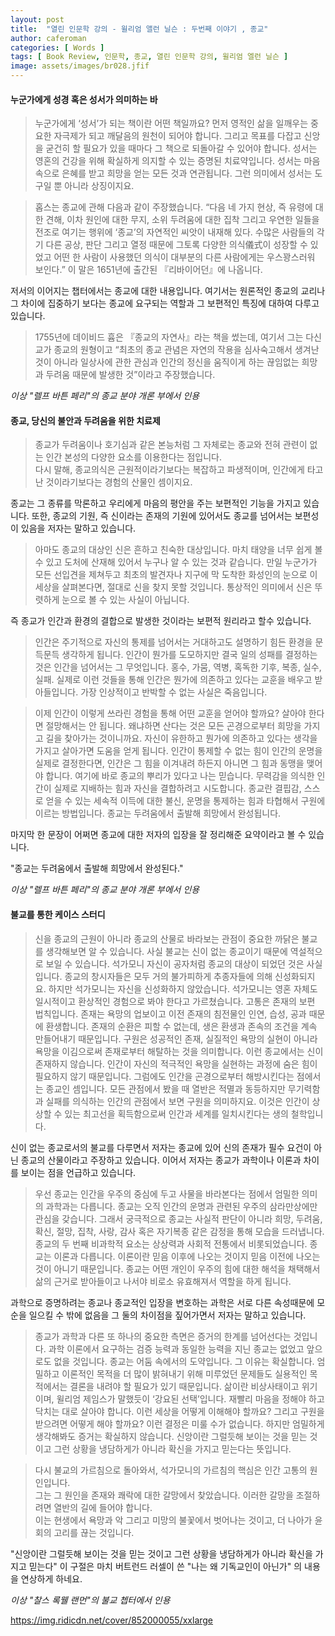 ```yaml
---
layout: post
title:  "열린 인문학 강의 - 윌리엄 앨런 닐슨 : 두번째 이야기 , 종교"
author: caferoman
categories: [ Words ]
tags: [ Book Review, 인문학, 종교, 열린 인문학 강의, 윌리엄 엘런 닐슨 ]
image: assets/images/br028.jfif
---
```

#### 누군가에게 성경 혹은 성서가 의미하는 바
> 누군가에게 ‘성서’가 되는 책이란 어떤 책일까요? 먼저 영적인 삶을 일깨우는 중요한 자극제가 되고 깨달음의 원천이 되어야 합니다. 그리고 목표를 다잡고 신앙을 굳건히 할 필요가 있을 때마다 그 책으로 되돌아갈 수 있어야 합니다. 성서는 영혼의 건강을 위해 확실하게 의지할 수 있는 증명된 치료약입니다. 성서는 마음속으로 은혜를 받고 희망을 얻는 모든 것과 연관됩니다. 그런 의미에서 성서는 도구일 뿐 아니라 상징이지요.

> 홉스는 종교에 관해 다음과 같이 주장했습니다. “다음 네 가지 현상, 즉 유령에 대한 견해, 이차 원인에 대한 무지, 소위 두려움에 대한 집착 그리고 우연한 일들을 전조로 여기는 행위에 ‘종교’의 자연적인 씨앗이 내재해 있다. 수많은 사람들의 각기 다른 공상, 판단 그리고 열정 때문에 그토록 다양한 의식儀式이 성장할 수 있었고 어떤 한 사람이 사용했던 의식이 대부분의 다른 사람에게는 우스꽝스러워 보인다.” 이 말은 1651년에 출간된 『리바이어던』에 나옵니다.

저서의 이어지는 챕터에서는 종교에 대한 내용입니다. 여기서는 원론적인 종교의 교리나 그 차이에 집중하기 보다는 종교에 요구되는 역할과 그 보편적인 특징에 대하여 다루고 있습니다.
> 1755년에 데이비드 흄은 『종교의 자연사』라는 책을 썼는데, 여기서 그는 다신교가 종교의 원형이고 “최초의 종교 관념은 자연의 작용을 심사숙고해서 생겨난 것이 아니라 일상사에 관한 관심과 인간의 정신을 움직이게 하는 끊임없는 희망과 두려움 때문에 발생한 것”이라고 주장했습니다.   

*이상 "렐프 바튼 페리"의 종교 분야 개론 부에서 인용*

#### 종교, 당신의 불안과 두려움을 위한 치료제

> 종교가 두려움이나 호기심과 같은 본능처럼 그 자체로는 종교와 전혀 관련이 없는 인간 본성의 다양한 요소를 이용한다는 점입니다.   
다시 말해, 종교의식은 근원적이라기보다는 복잡하고 파생적이며, 인간에게 타고난 것이라기보다는 경험의 산물인 셈이지요.

종교는 그 종류를 막론하고 우리에게 마음의 평안을 주는 보편적인 기능을 가지고 있습니다.
또한, 종교의 기원, 즉 신이라는 존재의 기원에 있어서도 종교를 넘어서는 보편성이 있음을 저자는 말하고 있습니다.

> 아마도 종교의 대상인 신은 흔하고 친숙한 대상입니다. 마치 태양을 너무 쉽게 볼 수 있고 도처에 산재해 있어서 누구나 알 수 있는 것과 같습니다. 만일 누군가가 모든 선입견을 제쳐두고 최초의 발견자나 지구에 막 도착한 화성인의 눈으로 이 세상을 살펴본다면, 절대로 신을 찾지 못할 것입니다. 통상적인 의미에서 신은 뚜렷하게 눈으로 볼 수 있는 사실이 아닙니다.

즉 종교가 인간과 환경의 결합으로 발생한 것이라는 보편적 원리라고 할수 있습니다.

> 인간은 주기적으로 자신의 통제를 넘어서는 거대하고도 설명하기 힘든 환경을 문득문득 생각하게 됩니다. 인간이 뭔가를 도모하지만 결국 일의 성패를 결정하는 것은 인간을 넘어서는 그 무엇입니다. 홍수, 가뭄, 역병, 혹독한 기후, 복종, 실수, 실패. 실제로 이런 것들을 통해 인간은 뭔가에 의존하고 있다는 교훈을 배우고 받아들입니다. 가장 인상적이고 반박할 수 없는 사실은 죽음입니다.

> 이제 인간이 이렇게 쓰라린 경험을 통해 어떤 교훈을 얻어야 할까요? 살아야 한다면 절망해서는 안 됩니다. 왜냐하면 산다는 것은 모든 곤경으로부터 희망을 가지고 길을 찾아가는 것이니까요. 자신이 유한하고 뭔가에 의존하고 있다는 생각을 가지고 살아가면 도움을 얻게 됩니다. 인간이 통제할 수 없는 힘이 인간의 운명을 실제로 결정한다면, 인간은 그 힘을 이겨내려 하든지 아니면 그 힘과 동맹을 맺어야 합니다. 여기에 바로 종교의 뿌리가 있다고 나는 믿습니다. 무력감을 의식한 인간이 실제로 지배하는 힘과 자신을 결합하려고 시도합니다. 종교란 결핍감, 스스로 얻을 수 있는 세속적 이득에 대한 불신, 운명을 통제하는 힘과 타협해서 구원에 이르는 방법입니다. 종교는 두려움에서 출발해 희망에서 완성됩니다.

마지막 한 문장이 어쩌면 종교에 대한 저자의 입장을 잘 정리해준 요약이라고 볼 수 있습니다.

"종교는 두려움에서 출발해 희망에서 완성된다."

*이상 "렐프 바튼 페리"의 종교 분야 개론 부에서 인용*

#### 불교를 통한 케이스 스터디

> 신을 종교의 근원이 아니라 종교의 산물로 바라보는 관점이 중요한 까닭은 불교를 생각해보면 알 수 있습니다. 사실 불교는 신이 없는 종교이기 때문에 역설적으로 보일 수 있습니다. 석가모니 자신이 공자처럼 종교의 대상이 되었던 것은 사실입니다. 종교의 창시자들은 모두 거의 불가피하게 추종자들에 의해 신성화되지요. 하지만 석가모니는 자신을 신성화하지 않았습니다. 석가모니는 영혼 자체도 일시적이고 환상적인 경험으로 봐야 한다고 가르쳤습니다. 고통은 존재의 보편 법칙입니다. 존재는 욕망의 업보이고 이전 존재의 침전물인 인연, 습성, 공과 때문에 환생합니다. 존재의 순환은 피할 수 없는데, 생은 환생과 존속의 조건을 계속 만들어내기 때문입니다. 구원은 성공적인 존재, 실질적인 욕망의 실현이 아니라 욕망을 이김으로써 존재로부터 해탈하는 것을 의미합니다. 이런 종교에서는 신이 존재하지 않습니다. 인간이 자신의 적극적인 욕망을 실현하는 과정에 숨은 힘이 필요하지 않기 때문입니다. 그럼에도 인간을 곤경으로부터 해방시킨다는 점에서는 종교인 셈입니다. 모든 관점에서 봤을 때 열반은 적멸과 동등하지만 무기력함과 실패를 의식하는 인간의 관점에서 보면 구원을 의미하지요. 이것은 인간이 상상할 수 있는 최고선을 획득함으로써 인간과 세계를 일치시킨다는 생의 철학입니다.

신이 없는 종교로서의 불교를 다루면서 저자는 종교에 있어 신의 존재가 필수 요건이 아닌 종교의 산물이라고 주장하고 있습니다.
이어서 저자는 종교가 과학이나 이론과 차이를 보이는 점을 언급하고 있습니다.

> 우선 종교는 인간을 우주의 중심에 두고 사물을 바라본다는 점에서 엄밀한 의미의 과학과는 다릅니다. 종교는 오직 인간의 운명과 관련된 우주의 삼라만상에만 관심을 갖습니다. 그래서 궁극적으로 종교는 사실적 판단이 아니라 희망, 두려움, 확신, 절망, 집착, 사랑, 감사 혹은 자기복종 같은 감정을 통해 모습을 드러냅니다.
종교의 두 번째 비과학적 요소는 상상력과 사회적 전통에서 비롯되었습니다. 종교는 이론과 다릅니다. 이론이란 믿음 이후에 나오는 것이지 믿음 이전에 나오는 것이 아니기 때문입니다. 종교는 어떤 개인이 우주의 힘에 대한 해석을 채택해서 삶의 근거로 받아들이고 나서야 비로소 유효해져서 역할을 하게 됩니다.

과학으로 증명하려는 종교나 종교적인 입장을 변호하는 과학은 서로 다른 속성때문에 모순을 일으킬 수 밖에 없음을 그 둘의 차이점을 짚어가면서 저자는 말하고 있습니다.

> 종교가 과학과 다른 또 하나의 중요한 측면은 증거의 한계를 넘어선다는 것입니다. 과학 이론에서 요구하는 검증 능력과 동일한 능력을 지닌 종교는 없었고 앞으로도 없을 것입니다. 종교는 어둠 속에서의 도약입니다. 그 이유는 확실합니다. 엄밀하고 이론적인 목적을 더 많이 밝혀내기 위해 미루었던 문제들도 실용적인 목적에서는 결론을 내려야 할 필요가 있기 때문입니다. 삶이란 비상사태이고 위기이며, 윌리엄 제임스가 말했듯이 ‘강요된 선택’입니다. 재빨리 마음을 정해야 하고 닥치는 대로 살아야 합니다. 이런 세상을 어떻게 이해해야 할까요? 그리고 구원을 받으려면 어떻게 해야 할까요? 이런 결정은 미룰 수가 없습니다. 하지만 엄밀하게 생각해봐도 증거는 확실하지 않습니다. 신앙이란 그럴듯해 보이는 것을 믿는 것이고 그런 상황을 냉담하게가 아니라 확신을 가지고 믿는다는 뜻입니다.

> 다시 불교의 가르침으로 돌아와서, 석가모니의 가르침의 핵심은 인간 고통의 원인입니다.   
그는 그 원인을 존재와 쾌락에 대한 갈망에서 찾았습니다. 이러한 갈망을 조절하려면 열반의 길에 들어야 합니다.   
이는 현생에서 욕망과 악 그리고 미망의 불꽃에서 벗어나는 것이고, 더 나아가 윤회의 고리를 끊는 것입니다.

"신앙이란 그럴듯해 보이는 것을 믿는 것이고 그런 상황을 냉담하게가 아니라 확신을 가지고 믿는다"
이 구절은 마치 버트런드 러셀이 쓴 "나는 왜 기독교인이 아닌가" 의 내용을 연상하게 하네요.

*이상 "찰스 록웰 랜먼"의 불교 쳅터에서 인용*

https://img.ridicdn.net/cover/852000055/xxlarge